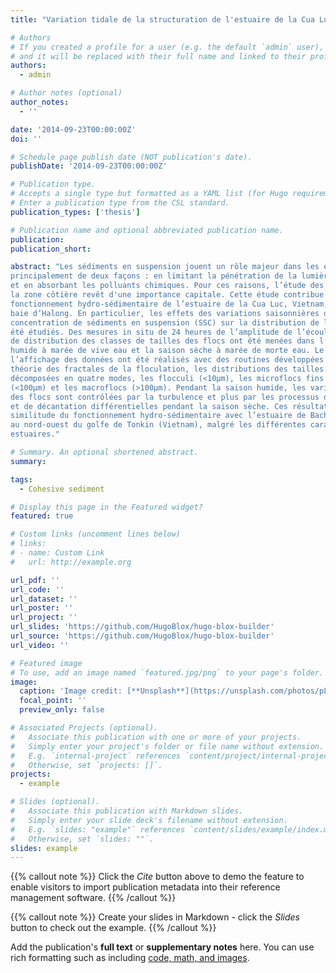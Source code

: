 ```yaml
---
title: "Variation tidale de la structuration de l'estuaire de la Cua Luc River, Vietnam"

# Authors
# If you created a profile for a user (e.g. the default `admin` user), write the username (folder name) here
# and it will be replaced with their full name and linked to their profile.
authors:
  - admin

# Author notes (optional)
author_notes:
  - ''

date: '2014-09-23T00:00:00Z'
doi: ''

# Schedule page publish date (NOT publication's date).
publishDate: '2014-09-23T00:00:00Z'

# Publication type.
# Accepts a single type but formatted as a YAML list (for Hugo requirements).
# Enter a publication type from the CSL standard.
publication_types: ['thesis']

# Publication name and optional abbreviated publication name.
publication: 
publication_short: 

abstract: "Les sédiments en suspension jouent un rôle majeur dans les écosystèmes côtiers,
principalement de deux façons : en limitant la pénétration de la lumière dans la colonne d'eau
et en absorbant les polluants chimiques. Pour ces raisons, l’étude des particules minérales de
la zone côtière revêt d'une importance capitale. Cette étude contribue à la connaissance du
fonctionnement hydro-sédimentaire de l’estuaire de la Cua Luc, Vietnam, qui se jette dans la
baie d’Halong. En particulier, les effets des variations saisonnières de la turbulence et de la
concentration de sédiments en suspension (SSC) sur la distribution de la taille des flocs ont
été étudiés. Des mesures in situ de 24 heures de l’amplitude de l’écoulement, de turbidité et
de distribution des classes de tailles des flocs ont été menées dans l’estuaire pendant la saison
humide à marée de vive eau et la saison sèche à marée de morte eau. Le traitement et
l’affichage des données ont été réalisés avec des routines développées sous matlab. Selon la
théorie des fractales de la floculation, les distributions des tailles des agrégats ont été
décomposées en quatre modes, les flocculi (<10µm), les microflocs fins (< 40µm) et grossiers
(<100µm) et les macroflocs (>100µm). Pendant la saison humide, les variations de la taille
des flocs sont contrôlées par la turbulence et plus par les processus de remise en suspension
et de décantation différentielles pendant la saison sèche. Ces résultats montrent une
similitude du fonctionnement hydro-sédimentaire avec l’estuaire de Bach-Dang Cam, situé
au nord-ouest du golfe de Tonkin (Vietnam), malgré les différentes caractéristiques des deux
estuaires."

# Summary. An optional shortened abstract.
summary: 

tags:
  - Cohesive sediment

# Display this page in the Featured widget?
featured: true

# Custom links (uncomment lines below)
# links:
# - name: Custom Link
#   url: http://example.org

url_pdf: ''
url_code: ''
url_dataset: ''
url_poster: ''
url_project: ''
url_slides: 'https://github.com/HugoBlox/hugo-blox-builder'
url_source: 'https://github.com/HugoBlox/hugo-blox-builder'
url_video: ''

# Featured image
# To use, add an image named `featured.jpg/png` to your page's folder.
image:
  caption: 'Image credit: [**Unsplash**](https://unsplash.com/photos/pLCdAaMFLTE)'
  focal_point: ''
  preview_only: false

# Associated Projects (optional).
#   Associate this publication with one or more of your projects.
#   Simply enter your project's folder or file name without extension.
#   E.g. `internal-project` references `content/project/internal-project/index.md`.
#   Otherwise, set `projects: []`.
projects:
  - example

# Slides (optional).
#   Associate this publication with Markdown slides.
#   Simply enter your slide deck's filename without extension.
#   E.g. `slides: "example"` references `content/slides/example/index.md`.
#   Otherwise, set `slides: ""`.
slides: example
---
```


{{% callout note %}}
Click the _Cite_ button above to demo the feature to enable visitors to import publication metadata into their reference management software.
{{% /callout %}}

{{% callout note %}}
Create your slides in Markdown - click the _Slides_ button to check out the example.
{{% /callout %}}

Add the publication's **full text** or **supplementary notes** here. You can use rich formatting such as including [code, math, and images](https://docs.hugoblox.com/content/writing-markdown-latex/).
